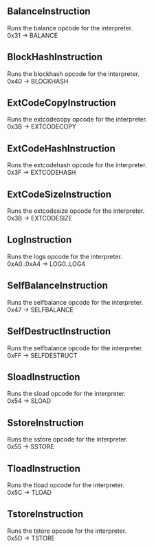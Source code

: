 ## BalanceInstruction
Runs the balance opcode for the interpreter.\
0x31 -> BALANCE

## BlockHashInstruction
Runs the blockhash opcode for the interpreter.\
0x40 -> BLOCKHASH

## ExtCodeCopyInstruction
Runs the extcodecopy opcode for the interpreter.\
0x3B -> EXTCODECOPY

## ExtCodeHashInstruction
Runs the extcodehash opcode for the interpreter.\
0x3F -> EXTCODEHASH

## ExtCodeSizeInstruction
Runs the extcodesize opcode for the interpreter.\
0x3B -> EXTCODESIZE

## LogInstruction
Runs the logs opcode for the interpreter.\
0xA0..0xA4 -> LOG0..LOG4

## SelfBalanceInstruction
Runs the selfbalance opcode for the interpreter.\
0x47 -> SELFBALANCE

## SelfDestructInstruction
Runs the selfbalance opcode for the interpreter.\
0xFF -> SELFDESTRUCT

## SloadInstruction
Runs the sload opcode for the interpreter.\
0x54 -> SLOAD

## SstoreInstruction
Runs the sstore opcode for the interpreter.\
0x55 -> SSTORE

## TloadInstruction
Runs the tload opcode for the interpreter.\
0x5C -> TLOAD

## TstoreInstruction
Runs the tstore opcode for the interpreter.\
0x5D -> TSTORE

